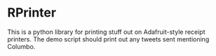 # RPrinter

This is a python library for printing stuff out on Adafruit-style receipt printers.  The demo script should print out any tweets sent mentioning Columbo.